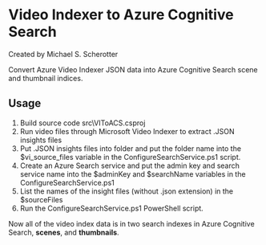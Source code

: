 # Video Indexer to Azure Cognitive Search
Created by Michael S. Scherotter

Convert Azure Video Indexer JSON data into Azure Cognitive Search scene and thumbnail indices.

## Usage
1. Build source code src\VIToACS.csproj
2. Run video files through Microsoft Video Indexer to extract .JSON insights files
3. Put .JSON insights files into folder and put the folder name into the $vi_source_files variable in the ConfigureSearchService.ps1 script. 
4. Create an Azure Search service and put the admin key and search service name into the $adminKey and $searchName variables in the  ConfigureSearchService.ps1
5. List the names of the insight files (without .json extension) in the $sourceFiles
6. Run the ConfigureSearchService.ps1 PowerShell script.

Now all of the video index data is in two search indexes in Azure Cognitive Search, **scenes**, and **thumbnails**. 
